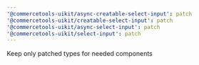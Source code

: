 ```yaml
---
'@commercetools-uikit/async-creatable-select-input': patch
'@commercetools-uikit/creatable-select-input': patch
'@commercetools-uikit/async-select-input': patch
'@commercetools-uikit/select-input': patch
---
```


Keep only patched types for needed components
